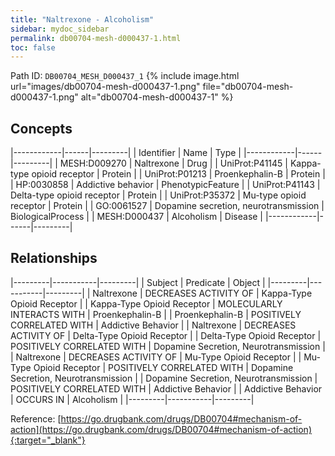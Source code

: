 ```yaml
---
title: "Naltrexone - Alcoholism"
sidebar: mydoc_sidebar
permalink: db00704-mesh-d000437-1.html
toc: false 
---
```



Path ID: `DB00704_MESH_D000437_1`
{% include image.html url="images/db00704-mesh-d000437-1.png" file="db00704-mesh-d000437-1.png" alt="db00704-mesh-d000437-1" %}

## Concepts

|------------|------|---------|
| Identifier | Name | Type    |
|------------|------|---------|
| MESH:D009270 | Naltrexone | Drug |
| UniProt:P41145 | Kappa-type opioid receptor | Protein |
| UniProt:P01213 | Proenkephalin-B | Protein |
| HP:0030858 | Addictive behavior | PhenotypicFeature |
| UniProt:P41143 | Delta-type opioid receptor | Protein |
| UniProt:P35372 | Mu-type opioid receptor | Protein |
| GO:0061527 | Dopamine secretion, neurotransmission | BiologicalProcess |
| MESH:D000437 | Alcoholism | Disease |
|------------|------|---------|

## Relationships

|---------|-----------|---------|
| Subject | Predicate | Object  |
|---------|-----------|---------|
| Naltrexone | DECREASES ACTIVITY OF | Kappa-Type Opioid Receptor |
| Kappa-Type Opioid Receptor | MOLECULARLY INTERACTS WITH | Proenkephalin-B |
| Proenkephalin-B | POSITIVELY CORRELATED WITH | Addictive Behavior |
| Naltrexone | DECREASES ACTIVITY OF | Delta-Type Opioid Receptor |
| Delta-Type Opioid Receptor | POSITIVELY CORRELATED WITH | Dopamine Secretion, Neurotransmission |
| Naltrexone | DECREASES ACTIVITY OF | Mu-Type Opioid Receptor |
| Mu-Type Opioid Receptor | POSITIVELY CORRELATED WITH | Dopamine Secretion, Neurotransmission |
| Dopamine Secretion, Neurotransmission | POSITIVELY CORRELATED WITH | Addictive Behavior |
| Addictive Behavior | OCCURS IN | Alcoholism |
|---------|-----------|---------|

Reference: [https://go.drugbank.com/drugs/DB00704#mechanism-of-action](https://go.drugbank.com/drugs/DB00704#mechanism-of-action){:target="_blank"}